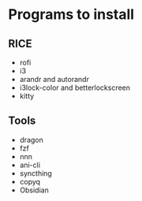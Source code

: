 # Programs to install

## RICE

- rofi
- i3
- arandr and autorandr
- i3lock-color and betterlockscreen
- kitty

## Tools

- dragon
- fzf
- nnn
- ani-cli
- syncthing
- copyq
- Obsidian
